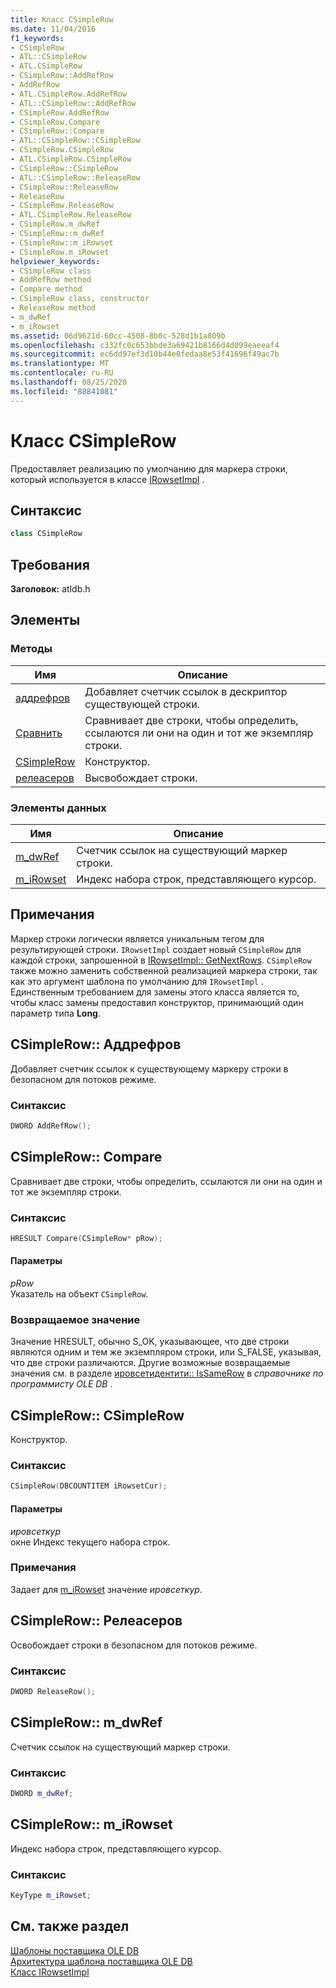 ```yaml
---
title: Класс CSimpleRow
ms.date: 11/04/2016
f1_keywords:
- CSimpleRow
- ATL::CSimpleRow
- ATL.CSimpleRow
- CSimpleRow::AddRefRow
- AddRefRow
- ATL.CSimpleRow.AddRefRow
- ATL::CSimpleRow::AddRefRow
- CSimpleRow.AddRefRow
- CSimpleRow.Compare
- CSimpleRow::Compare
- ATL::CSimpleRow::CSimpleRow
- CSimpleRow.CSimpleRow
- ATL.CSimpleRow.CSimpleRow
- CSimpleRow::CSimpleRow
- ATL::CSimpleRow::ReleaseRow
- CSimpleRow::ReleaseRow
- ReleaseRow
- CSimpleRow.ReleaseRow
- ATL.CSimpleRow.ReleaseRow
- CSimpleRow.m_dwRef
- CSimpleRow::m_dwRef
- CSimpleRow::m_iRowset
- CSimpleRow.m_iRowset
helpviewer_keywords:
- CSimpleRow class
- AddRefRow method
- Compare method
- CSimpleRow class, constructor
- ReleaseRow method
- m_dwRef
- m_iRowset
ms.assetid: 06d9621d-60cc-4508-8b0c-528d1b1a809b
ms.openlocfilehash: c332fc0c653bbde3a69421b8166d4d099eaeeaf4
ms.sourcegitcommit: ec6dd97ef3d10b44e0fedaa8e53f41696f49ac7b
ms.translationtype: MT
ms.contentlocale: ru-RU
ms.lasthandoff: 08/25/2020
ms.locfileid: "88841081"
---
```

# <a name="csimplerow-class"></a>Класс CSimpleRow

Предоставляет реализацию по умолчанию для маркера строки, который используется в классе [IRowsetImpl](../../data/oledb/irowsetimpl-class.md) .

## <a name="syntax"></a>Синтаксис

```cpp
class CSimpleRow
```

## <a name="requirements"></a>Требования

**Заголовок:** atldb.h

## <a name="members"></a>Элементы

### <a name="methods"></a>Методы

| Имя | Описание |
|-|-|
|[аддрефров](#addrefrow)|Добавляет счетчик ссылок в дескриптор существующей строки.|
|[Сравнить](#compare)|Сравнивает две строки, чтобы определить, ссылаются ли они на один и тот же экземпляр строки.|
|[CSimpleRow](#csimplerow)|Конструктор.|
|[релеасеров](#releaserow)|Высвобождает строки.|

### <a name="data-members"></a>Элементы данных

| Имя | Описание |
|-|-|
|[m_dwRef](#dwref)|Счетчик ссылок на существующий маркер строки.|
|[m_iRowset](#irowset)|Индекс набора строк, представляющего курсор.|

## <a name="remarks"></a>Примечания

Маркер строки логически является уникальным тегом для результирующей строки. `IRowsetImpl` создает новый `CSimpleRow` для каждой строки, запрошенной в [IRowsetImpl:: GetNextRows](../../data/oledb/irowsetimpl-getnextrows.md). `CSimpleRow` также можно заменить собственной реализацией маркера строки, так как это аргумент шаблона по умолчанию для `IRowsetImpl` . Единственным требованием для замены этого класса является то, чтобы класс замены предоставил конструктор, принимающий один параметр типа **Long**.

## <a name="csimplerowaddrefrow"></a><a name="addrefrow"></a> CSimpleRow:: Аддрефров

Добавляет счетчик ссылок к существующему маркеру строки в безопасном для потоков режиме.

### <a name="syntax"></a>Синтаксис

```cpp
DWORD AddRefRow();
```

## <a name="csimplerowcompare"></a><a name="compare"></a> CSimpleRow:: Compare

Сравнивает две строки, чтобы определить, ссылаются ли они на один и тот же экземпляр строки.

### <a name="syntax"></a>Синтаксис

```cpp
HRESULT Compare(CSimpleRow* pRow);
```

#### <a name="parameters"></a>Параметры

*pRow*<br/>
Указатель на объект `CSimpleRow`.

### <a name="return-value"></a>Возвращаемое значение

Значение HRESULT, обычно S_OK, указывающее, что две строки являются одним и тем же экземпляром строки, или S_FALSE, указывая, что две строки различаются. Другие возможные возвращаемые значения см. в разделе [ировсетидентити:: IsSameRow](/previous-versions/windows/desktop/ms719629(v=vs.85)) в *справочнике по программисту OLE DB* .

## <a name="csimplerowcsimplerow"></a><a name="csimplerow"></a> CSimpleRow:: CSimpleRow

Конструктор.

### <a name="syntax"></a>Синтаксис

```cpp
CSimpleRow(DBCOUNTITEM iRowsetCur);
```

#### <a name="parameters"></a>Параметры

*ировсеткур*<br/>
окне Индекс текущего набора строк.

### <a name="remarks"></a>Примечания

Задает для [m_iRowset](../../data/oledb/csimplerow-m-irowset.md) значение *ировсеткур*.

## <a name="csimplerowreleaserow"></a><a name="releaserow"></a> CSimpleRow:: Релеасеров

Освобождает строки в безопасном для потоков режиме.

### <a name="syntax"></a>Синтаксис

```cpp
DWORD ReleaseRow();
```

## <a name="csimplerowm_dwref"></a><a name="dwref"></a> CSimpleRow:: m_dwRef

Счетчик ссылок на существующий маркер строки.

### <a name="syntax"></a>Синтаксис

```cpp
DWORD m_dwRef;
```

## <a name="csimplerowm_irowset"></a><a name="irowset"></a> CSimpleRow:: m_iRowset

Индекс набора строк, представляющего курсор.

### <a name="syntax"></a>Синтаксис

```cpp
KeyType m_iRowset;
```

## <a name="see-also"></a>См. также раздел

[Шаблоны поставщика OLE DB](../../data/oledb/ole-db-provider-templates-cpp.md)<br/>
[Архитектура шаблона поставщика OLE DB](../../data/oledb/ole-db-provider-template-architecture.md)<br/>
[Класс IRowsetImpl](../../data/oledb/irowsetimpl-class.md)
